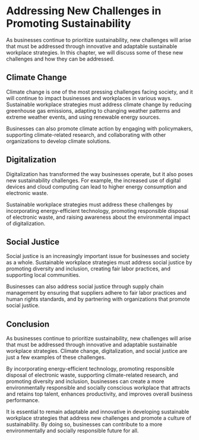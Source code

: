 Addressing New Challenges in Promoting Sustainability
===================================================================================

As businesses continue to prioritize sustainability, new challenges will arise that must be addressed through innovative and adaptable sustainable workplace strategies. In this chapter, we will discuss some of these new challenges and how they can be addressed.

Climate Change
--------------

Climate change is one of the most pressing challenges facing society, and it will continue to impact businesses and workplaces in various ways. Sustainable workplace strategies must address climate change by reducing greenhouse gas emissions, adapting to changing weather patterns and extreme weather events, and using renewable energy sources.

Businesses can also promote climate action by engaging with policymakers, supporting climate-related research, and collaborating with other organizations to develop climate solutions.

Digitalization
--------------

Digitalization has transformed the way businesses operate, but it also poses new sustainability challenges. For example, the increased use of digital devices and cloud computing can lead to higher energy consumption and electronic waste.

Sustainable workplace strategies must address these challenges by incorporating energy-efficient technology, promoting responsible disposal of electronic waste, and raising awareness about the environmental impact of digitalization.

Social Justice
--------------

Social justice is an increasingly important issue for businesses and society as a whole. Sustainable workplace strategies must address social justice by promoting diversity and inclusion, creating fair labor practices, and supporting local communities.

Businesses can also address social justice through supply chain management by ensuring that suppliers adhere to fair labor practices and human rights standards, and by partnering with organizations that promote social justice.

Conclusion
----------

As businesses continue to prioritize sustainability, new challenges will arise that must be addressed through innovative and adaptable sustainable workplace strategies. Climate change, digitalization, and social justice are just a few examples of these challenges.

By incorporating energy-efficient technology, promoting responsible disposal of electronic waste, supporting climate-related research, and promoting diversity and inclusion, businesses can create a more environmentally responsible and socially conscious workplace that attracts and retains top talent, enhances productivity, and improves overall business performance.

It is essential to remain adaptable and innovative in developing sustainable workplace strategies that address new challenges and promote a culture of sustainability. By doing so, businesses can contribute to a more environmentally and socially responsible future for all.
